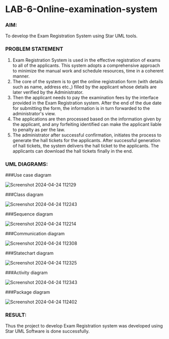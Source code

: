 # LAB-6-Online-examination-system
### AIM:
To develop the Exam Registration System using Star UML tools.
### PROBLEM STATEMENT
1. Exam Registration System is used in the effective registration of exams to all of the
applicants. This system adopts a comprehensive approach to minimize the manual work and
schedule resources, time in a coherent manner.
2. The core of the system is to get the online registration form (with details such as name,
address etc.,) filled by the applicant whose details are later verified by the Administrator.
3. Then the applicant needs to pay the examination fees by the interface provided in the
Exam Registration system. After the end of the due date for submitting the form, the
information is in turn forwarded to the administrator's view.
4. The applications are then processed based on the information given by the applicant,
and any forfeiting identified can make the applicant liable to penalty as per the law.
5. The administrator after successful confirmation, initiates the process to generate the
hall tickets for the applicants. After successful generation of hall tickets, the system delivers
the hall ticket to the applicants. The applicants can download the hall tickets finally in the end.
### UML DIAGRAMS:
###Use case diagram


![Screenshot 2024-04-24 112129](https://github.com/rdivyav/LAB-6-Online-examination-system/assets/148604723/f068803f-8bd5-4108-b655-153ccbdfad02)

###Class diagram


![Screenshot 2024-04-24 112243](https://github.com/rdivyav/LAB-6-Online-examination-system/assets/148604723/bfb0a5d3-87cd-4500-9e86-3f77d5f3d12d)

###Sequence diagram


![Screenshot 2024-04-24 112214](https://github.com/rdivyav/LAB-6-Online-examination-system/assets/148604723/fe7df2d2-4d02-454f-b5b1-2e0856e94bc5)

###Communication diagram


![Screenshot 2024-04-24 112308](https://github.com/rdivyav/LAB-6-Online-examination-system/assets/148604723/98389035-5a0e-4ec5-96cd-7d97dd68b94a)


###Statechart diagram


![Screenshot 2024-04-24 112325](https://github.com/rdivyav/LAB-6-Online-examination-system/assets/148604723/a729ad15-ff19-4b96-a8d3-f574c28fd586)

###Activity diagram


![Screenshot 2024-04-24 112343](https://github.com/rdivyav/LAB-6-Online-examination-system/assets/148604723/2a26a2d7-6627-4ee8-8cc5-69f2923e1611)

###Package diagram


![Screenshot 2024-04-24 112402](https://github.com/rdivyav/LAB-6-Online-examination-system/assets/148604723/a9798e13-a581-4f04-a0f4-095da9e10cc1)



### RESULT:
Thus the project to develop Exam Registration system was developed using Star UML
Software is done successfully.
